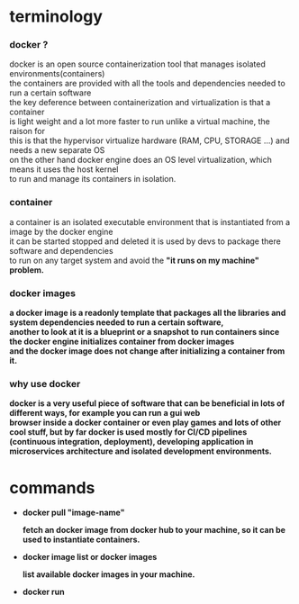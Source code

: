 <h1>terminology</h1>

<h3><strong>docker ?</strong></h3>
    <p>
        docker is an open source containerization tool that manages isolated environments(containers)<br>
        the containers are provided with all the tools and dependencies needed to run a certain software<br>
        the key deference between containerization and virtualization is that a container<br>
        is light weight and a lot more faster to run unlike a virtual machine, the raison for<br>
        this is that the hypervisor virtualize hardware (RAM, CPU, STORAGE ...) and needs a new separate OS<br>
        on the other hand docker engine does an OS level virtualization, which means it uses the host kernel<br>
        to run and manage its containers in isolation.<br>
    </p>

<h3>container</h3>
    <p>
        a container is an isolated executable environment that is instantiated from a image by the docker engine<br>
        it can be started stopped and deleted it is used by devs to package there software and dependencies<br>
        to run on any target system and avoid the <strong>"it runs on my machine"<strong> problem.
    </p>

<h3>docker images</h3>
    <p>
        a docker image is a readonly template that packages all the libraries and system dependencies needed to run a certain software,<br>
        another to look at it is a blueprint or a snapshot to run containers since the docker engine initializes container from docker images<br>
        and the docker image does not change after initializing a container from it.
    </p>

<h3>why use docker</h3>
    <p>
        docker is a very useful piece of software that can be beneficial in lots of different ways, for example you can run a gui web<br>
        browser inside a docker container or even play games and lots of other cool stuff, but by far docker is used mostly for CI/CD pipelines<br>
        (continuous integration, deployment), developing application in microservices architecture and isolated development environments.
    </p>

<h1>commands</h1>

<ul>
    <li>docker pull "image-name" </li>
    <p>
        fetch an docker image from docker hub to your machine, so it can be used to instantiate containers.
    </p>
    <li>docker image list or docker images</li>
    <p>
        list available docker images in your machine.
    </p>
    <li>docker run</li>
<ul>